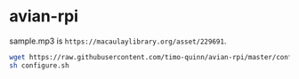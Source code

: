# avian-rpi

sample.mp3 is `https://macaulaylibrary.org/asset/229691`.

``` bash
wget https://raw.githubusercontent.com/timo-quinn/avian-rpi/master/configure.sh
sh configure.sh
```
